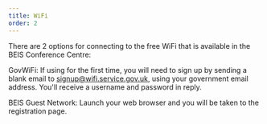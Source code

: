 ```yaml
---
title: WiFi
order: 2
---
```

There are 2 options for connecting to the free WiFi that is available in the BEIS Conference Centre:

GovWiFi: If using for the first time, you will need to sign up by sending a blank email to signup@wifi.service.gov.uk, using your government email address. You'll receive a username and password in reply.

BEIS Guest Network: Launch your web browser and you will be taken to the registration page.
